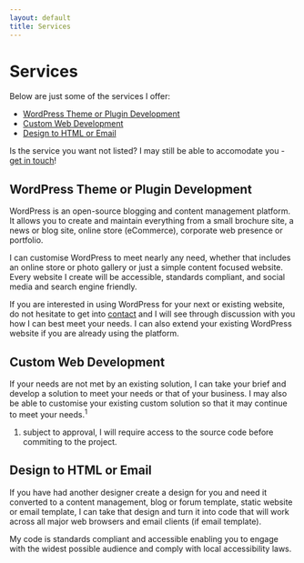 ```yaml
---
layout: default
title: Services
---
```


# Services

Below are just some of the services I offer:

* [WordPress Theme or Plugin Development](#wordpress-theme-or-plugin-development)
* [Custom Web Development](#custom-web-development)
* [Design to HTML or Email](#design-to-html-or-email)

Is the service you want not listed? I may still be able to accomodate you - [get in touch](/contact.html)!

## WordPress Theme or Plugin Development

WordPress is an open-source blogging and content management platform. It allows you to create and maintain everything from a small brochure site, a news or blog site, online store (eCommerce), corporate web presence or portfolio.

I can customise WordPress to meet nearly any need, whether that includes an online store or photo gallery or just a simple content focused website. Every website I create will be accessible, standards compliant, and social media and search engine friendly.

If you are interested in using WordPress for your next or existing website, do not hesitate to get into [contact](/contact.html) and I will see through discussion with you how I can best meet your needs. I can also extend your existing WordPress website if you are already using the platform.

## Custom Web Development

If your needs are not met by an existing solution, I can take your brief and develop a solution to meet your needs or that of your business. I may also be able to customise your existing custom solution so that it may continue to meet your needs.<sup>1</sup>

1. subject to approval, I will require access to the source code before commiting to the project.

## Design to HTML or Email

If you have had another designer create a design for you and need it converted to a content management, blog or forum template, static website or email template, I can take that design and turn it into code that will work across all major web browsers and email clients (if email template).

My code is standards compliant and accessible enabling you to engage with the widest possible audience and comply with local accessibility laws.
